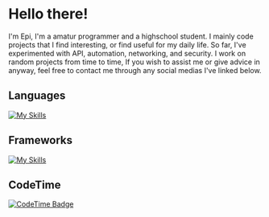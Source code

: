 # Hello there!

I'm Epi, I'm a amatur programmer and a highschool student. I mainly code projects that I find interesting, or find useful for my daily life. So far, I've experimented with API, automation, networking, and security. I work on random projects from time to time, If you wish to assist me or give advice in anyway, feel free to contact me through any social medias I've linked below.

## Languages

[![My Skills](https://skillicons.dev/icons?i=python,js,html,css)](https://skillicons.dev)

## Frameworks

[![My Skills](https://skillicons.dev/icons?i=tailwind)](https://skillicons.dev)

## CodeTime

[![CodeTime Badge](https://img.shields.io/endpoint?style=for-the-badge&color=222&url=https%3A%2F%2Fapi.codetime.dev%2Fv3%2Fusers%2Fshield%3Fuid%3D33244)](https://codetime.dev)
